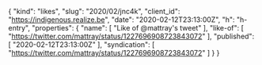 {
  "kind": "likes",
  "slug": "2020/02/jnc4k",
  "client_id": "https://indigenous.realize.be",
  "date": "2020-02-12T23:13:00Z",
  "h": "h-entry",
  "properties": {
    "name": [
      "Like of @mattray's tweet"
    ],
    "like-of": [
      "https://twitter.com/mattray/status/1227696908723843072"
    ],
    "published": [
      "2020-02-12T23:13:00Z"
    ],
    "syndication": [
      "https://twitter.com/mattray/status/1227696908723843072"
    ]
  }
}
